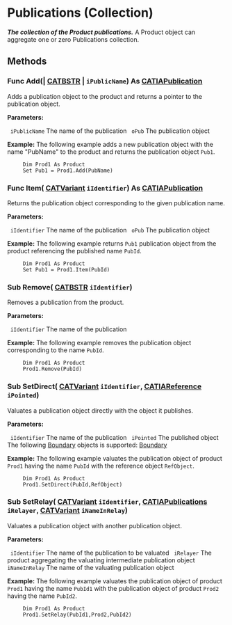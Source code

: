 # Publications (Collection)

**_The collection of the Product publications._**
A Product object can aggregate one or zero Publications collection.

## Methods

### Func **Add**(| [CATBSTR](../System/typedef_CATBSTR_8129.md) | `iPublicName`) As [CATIAPublication](../ProductStructureInterfaces/interface_Publication_26668.md)

   Adds a publication object to the product and returns a pointer to the publication object.

**Parameters:**

` iPublicName`      The name of the publication
` oPub`      The publication object

**Example:** The following example adds a new publication object with the name "PubName" to the product and returns the publication object `Pub1`.

```VBScript
     Dim Prod1 As Product
     Set Pub1 = Prod1.Add(PubName)

```

### Func **Item**( [CATVariant](../System/typedef_CATVariant_20656.md)  `iIdentifier`) As [CATIAPublication](../ProductStructureInterfaces/interface_Publication_26668.md)

   Returns the publication object corresponding to the given publication name.

**Parameters:**

` iIdentifier`      The name of the publication
` oPub`      The publication object

**Example:** The following example returns `Pub1` publication object from the product referencing the published name `PubId`.

```VBScript
     Dim Prod1 As Product
     Set Pub1 = Prod1.Item(PubId)

```

### Sub **Remove**( [CATBSTR](../System/typedef_CATBSTR_8129.md)  `iIdentifier`)

   Removes a publication from the product.

**Parameters:**

` iIdentifier`      The name of the publication

**Example:** The following example removes the publication object corresponding to the name `PubId`.

```VBScript
     Dim Prod1 As Product
     Prod1.Remove(PubId)

```

### Sub **SetDirect**( [CATVariant](../System/typedef_CATVariant_20656.md)  `iIdentifier`,  [CATIAReference](../InfInterfaces/interface_Reference_17481.md)  `iPointed`)

   Valuates a publication object directly with the object it publishes.

**Parameters:**

` iIdentifier`      The name of the publication
` iPointed`      The published object The following
[Boundary](../MecModInterfaces/interface_Boundary_14542.md) objects is supported: [Boundary](../MecModInterfaces/interface_Boundary_14542.md)

**Example:** The following example valuates the publication object of product `Prod1` having the name `PubId` with the reference object `RefObject`.

```VBScript
     Dim Prod1 As Product
     Prod1.SetDirect(PubId,RefObject)

```

### Sub **SetRelay**( [CATVariant](../System/typedef_CATVariant_20656.md)  `iIdentifier`,  [CATIAPublications](../ProductStructureInterfaces/interface_Publications_31954.md)  `iRelayer`,  [CATVariant](../System/typedef_CATVariant_20656.md)  `iNameInRelay`)

   Valuates a publication object with another publication object.

**Parameters:**

` iIdentifier`      The name of the publication to be valuated
` iRelayer`      The product aggregating the valuating intermediate publication object
` iNameInRelay`      The name of the valuating publication object

**Example:** The following example valuates the publication object of product `Prod1` having the name `PubId1` with the publication object of product `Prod2` having the name `PubId2`.

```VBScript
     Dim Prod1 As Product
     Prod1.SetRelay(PubId1,Prod2,PubId2)

```
